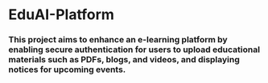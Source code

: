 # EduAI-Platform
### This project aims to enhance an e-learning platform by enabling secure authentication for users to upload educational materials such as PDFs, blogs, and videos, and displaying notices for upcoming events.
